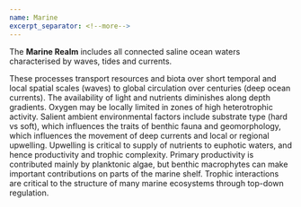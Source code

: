 ```yaml
---
name: Marine
excerpt_separator: <!--more-->
---
```


The **Marine Realm** includes all connected saline ocean waters characterised by waves, tides and currents.

<!--more-->

These processes transport resources and biota over short temporal and local spatial scales (waves) to global circulation over centuries (deep ocean currents). The availability of light and nutrients diminishes along depth gradients. Oxygen may be locally limited in zones of high heterotrophic activity. Salient ambient environmental factors include substrate type (hard vs soft), which influences the traits of benthic fauna and geomorphology, which influences the movement of deep currents and local or regional upwelling. Upwelling is critical to supply of nutrients to euphotic waters, and hence productivity and trophic complexity. Primary productivity is contributed mainly by planktonic algae, but benthic macrophytes can make important contributions on parts of the marine shelf. Trophic interactions are critical to the structure of many marine ecosystems through top-down regulation.

